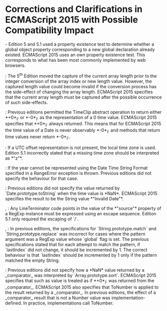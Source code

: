# Corrections and Clarifications in ECMAScript 2015 with Possible Compatibility Impact
  <p><emu-xref href="#sec-candeclareglobalvar"></emu-xref>-<emu-xref href="#sec-createglobalfunctionbinding"></emu-xref> Edition 5 and 5.1 used a property existence test to determine whether a global object property corresponding to a new global declaration already existed. ECMAScript 2015 uses an own property existence test. This corresponds to what has been most commonly implemented by web browsers.</p>
  <p><emu-xref href="#sec-array-exotic-objects-defineownproperty-p-desc"></emu-xref>: The 5<sup>th</sup> Edition moved the capture of the current array length prior to the integer conversion of the array index or new length value. However, the captured length value could become invalid if the conversion process has the side-effect of changing the array length. ECMAScript 2015 specifies that the current array length must be captured after the possible occurrence of such side-effects.</p>
  <p><emu-xref href="#sec-timeclip"></emu-xref>: Previous editions permitted the TimeClip abstract operation to return either *+0*<sub>𝔽</sub> or *-0*<sub>𝔽</sub> as the representation of a 0 time value. ECMAScript 2015 specifies that *+0*<sub>𝔽</sub> always returned. This means that for ECMAScript 2015 the time value of a Date is never observably *-0*<sub>𝔽</sub> and methods that return time values never return *-0*<sub>𝔽</sub>.</p>
  <p><emu-xref href="#sec-date-time-string-format"></emu-xref>: If a UTC offset representation is not present, the local time zone is used. Edition 5.1 incorrectly stated that a missing time zone should be interpreted as *"z"*.</p>
  <p><emu-xref href="#sec-date.prototype.toisostring"></emu-xref>: If the year cannot be represented using the Date Time String Format specified in <emu-xref href="#sec-date-time-string-format"></emu-xref> a RangeError exception is thrown. Previous editions did not specify the behaviour for that case.</p>
  <p><emu-xref href="#sec-date.prototype.tostring"></emu-xref>: Previous editions did not specify the value returned by `Date.prototype.toString` when the time value is *NaN*. ECMAScript 2015 specifies the result to be the String value *"Invalid Date"*.</p>
  <p><emu-xref href="#sec-regexp-pattern-flags"></emu-xref>, <emu-xref href="#sec-escaperegexppattern"></emu-xref>: Any LineTerminator code points in the value of the *"source"* property of a RegExp instance must be expressed using an escape sequence. Edition 5.1 only required the escaping of `/`.</p>
  <p><emu-xref href="#sec-regexp.prototype-%symbol.match%"></emu-xref>, <emu-xref href="#sec-regexp.prototype-%symbol.replace%"></emu-xref>: In previous editions, the specifications for `String.prototype.match` and `String.prototype.replace` was incorrect for cases where the pattern argument was a RegExp value whose `global` flag is set. The previous specifications stated that for each attempt to match the pattern, if `lastIndex` did not change, it should be incremented by 1. The correct behaviour is that `lastIndex` should be incremented by 1 only if the pattern matched the empty String.</p>
  <p><emu-xref href="#sec-array.prototype.sort"></emu-xref>: Previous editions did not specify how a *NaN* value returned by a _comparator_ was interpreted by `Array.prototype.sort`. ECMAScript 2015 specifies that such as value is treated as if *+0*<sub>𝔽</sub> was returned from the _comparator_. ECMAScript 2015 also specifies that ToNumber is applied to the result returned by a _comparator_. In previous editions, the effect of a _comparator_ result that is not a Number value was implementation-defined. In practice, implementations call ToNumber.</p>

<h1 id="sec-additions-and-changes-that-introduce-incompatibilities-with-prior-editions"></h1>

